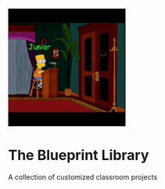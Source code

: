![Description of the GIF](./readme_src/media/githubgif0.gif)

# The Blueprint Library
A collection of customized classroom projects

